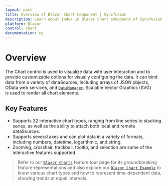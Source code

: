 ```yaml
---
layout: post
title: Overview of Blazor Chart Component | Syncfusion 
description: Learn about Index in Blazor Chart component of Syncfusion, and more details.
platform: Blazor
control: Chart
documentation: ug
---
```


# Overview

The Chart control is used to visualize data with user interaction and to provide customizable options for visually configuring the data. It can bind data from a variety of dataSources, including arrays of JSON objects, OData web services, and [`DataManager`](https://help.syncfusion.com/cr/blazor/Syncfusion.Blazor.DataManager.html). Scalable Vector Graphics (SVG) is used to render all chart elements.

## Key Features

* Supports 32 interactive chart types, ranging from line series to stacking series, as well as the ability to attach both local and remote dataSources.
* Supports several axes and can plot data in a variety of formats, including numbers, datetime, logarithmic, and string.
* Zooming, crosshair, trackball, tooltip, and selection are some of the interactive features supported.

> Refer to our [`Blazor Charts`](https://www.syncfusion.com/blazor-components/blazor-charts) feature tour page for its groundbreaking feature representations and also explore our [`Blazor Chart Example`](https://blazor.syncfusion.com/demos/chart/line?theme=bootstrap4) to know various chart types and how to represent time-dependent data, showing trends at equal intervals.